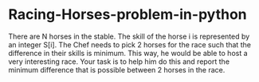 # Racing-Horses-problem-in-python
There are N horses in the stable. The skill of the horse i is represented by an integer S[i]. The Chef needs to pick 2 horses for the race such that the difference in their skills is minimum. This way, he would be able to host a very interesting race. Your task is to help him do this and report the minimum difference that is possible between 2 horses in the race.
